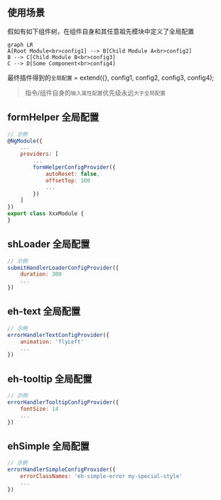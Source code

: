 ## 使用场景

假如有如下组件树，在组件自身和其任意祖先模块中定义了全局配置
``` mermaid
graph LR
A[Root Module<br>config1] --> B[Child Module A<br>config2]
B --> C[Child Module B<br>config3]
C --> D[Some Component<br>config4]
```
最终插件得到的`全局配置` = extend({}, config1, config2, config3, config4);

> 指令/组件自身的`输入属性配置`优先级永远`大于全局配置`  

## formHelper 全局配置

``` js
// 示例
@NgModule({
    ...
    providers: [
        ...
        formHelperConfigProvider({
            autoReset: false,
            offsetTop: 100
            ...
        })
    ]
})
export class XxxModule {
}
```

## shLoader 全局配置

``` js
// 示例
submitHandlerLoaderConfigProvider({
    duration: 300
    ...
})
```

## eh-text 全局配置

``` js
// 示例
errorHandlerTextConfigProvider({
    animation: 'flyLeft'
    ...
})
```

## eh-tooltip 全局配置

``` js
// 示例
errorHandlerTooltipConfigProvider({
    fontSize: 14
    ...
})
```

## ehSimple 全局配置

``` js
// 示例
errorHandlerSimpleConfigProvider({
    errorClassNames: 'eh-simple-error my-special-style'
    ...
})
```

